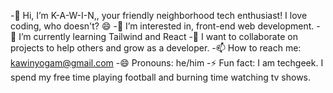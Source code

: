 -👋 Hi, I’m K-A-W-I-N,, your friendly neighborhood tech enthusiast! I love coding, who doesn't?  😄
-👀 I’m interested in, front-end web development.
-🌱 I’m currently learning Tailwind and React
-💞️ I want to collaborate on projects to help others and grow as a developer.
-📫 How to reach me: kawinyogam@gmail.com
-😄 Pronouns: he/him
-⚡ Fun fact: I am techgeek. I spend my free time playing football and burning time watching tv shows.
<!---
CodeNinjaSecrets/CodeNinjaSecrets is a ✨ special ✨ repository because its `README.md` (this file) appears on your GitHub profile.
You can click the Preview link to take a look at your changes.
--->
